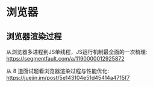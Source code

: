 # 浏览器

## 浏览器渲染过程

从浏览器多进程到JS单线程，JS运行机制最全面的一次梳理: https://segmentfault.com/a/1190000012925872

从 8 道面试题看浏览器渲染过程与性能优化: https://juejin.im/post/5e143104e51d45414a4715f7

